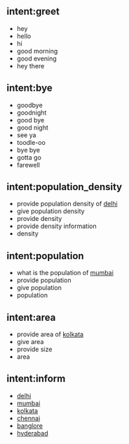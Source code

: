 ## intent:greet
- hey
- hello
- hi
- good morning
- good evening
- hey there

## intent:bye
- goodbye
- goodnight
- good bye
- good night
- see ya
- toodle-oo
- bye bye
- gotta go
- farewell

## intent:population_density
- provide population density of [delhi](location)
- give population density
- provide density
- provide density information
- density

## intent:population
- what is the population of [mumbai](location)
- provide population
- give population
- population

## intent:area
- provide area of [kolkata](location)
- give area
- provide size
- area

## intent:inform
- [delhi](location)
- [mumbai](location)
- [kolkata](location)
- [chennai](location)
- [banglore](location)
- [hyderabad](location)
